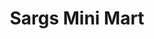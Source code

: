 ---
title: "Sargs Mini Mart"
url: /sioux-city/sargs-mini-mart-west-2nd-street/
shop: convenience
---
